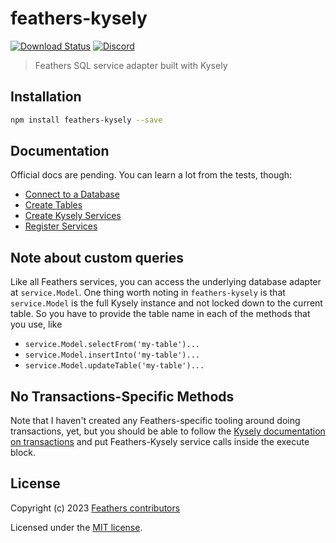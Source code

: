 # feathers-kysely

[![Download Status](https://img.shields.io/npm/dm/feathers-kysely.svg?style=flat-square)](https://www.npmjs.com/package/feathers-kysely)
[![Discord](https://badgen.net/badge/icon/discord?icon=discord&label)](https://discord.gg/qa8kez8QBx)

> Feathers SQL service adapter built with Kysely

## Installation

```bash
npm install feathers-kysely --save
```

## Documentation

Official docs are pending.  You can learn a lot from the tests, though:

- [Connect to a Database](https://github.com/marshallswain/feathers-kysely/blob/master/test/index.test.ts#L91-L115)
- [Create Tables](https://github.com/marshallswain/feathers-kysely/blob/master/test/index.test.ts#L120-L162)
- [Create Kysely Services](https://github.com/marshallswain/feathers-kysely/blob/master/test/index.test.ts#L226-L252)
- [Register Services](https://github.com/marshallswain/feathers-kysely/blob/master/test/index.test.ts#L268-L277)

## Note about custom queries

Like all Feathers services, you can access the underlying database adapter at `service.Model`.  One thing worth noting in `feathers-kysely` is that `service.Model` is the full Kysely instance and not locked down to the current table.  So you have to provide the table name in each of the methods that you use, like

- `service.Model.selectFrom('my-table')...`
- `service.Model.insertInto('my-table')...`
- `service.Model.updateTable('my-table')...`

## No Transactions-Specific Methods

Note that I haven't created any Feathers-specific tooling around doing transactions, yet, but you should be able to follow the [Kysely documentation on transactions](https://kysely-org.github.io/kysely/classes/Transaction.html#transaction) and put Feathers-Kysely service calls inside the execute block.

## License

Copyright (c) 2023 [Feathers contributors](https://github.com/feathersjs/feathers/graphs/contributors)

Licensed under the [MIT license](LICENSE).
